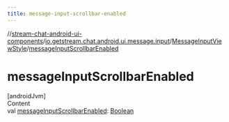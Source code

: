 ```yaml
---
title: message-input-scrollbar-enabled
---
```

//[stream-chat-android-ui-components](../../../index.md)/[io.getstream.chat.android.ui.message.input](../index.md)/[MessageInputViewStyle](index.md)/[messageInputScrollbarEnabled](messageInputScrollbarEnabled.md)



# messageInputScrollbarEnabled  
[androidJvm]  
Content  
val [messageInputScrollbarEnabled](messageInputScrollbarEnabled.md): [Boolean](https://kotlinlang.org/api/latest/jvm/stdlib/kotlin/-boolean/index.html)  




